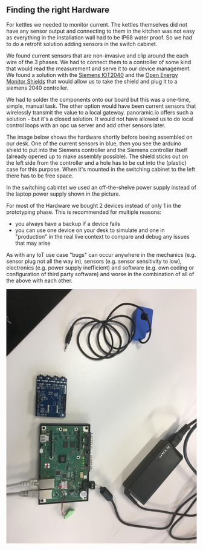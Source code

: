 ## Finding the right Hardware

For kettles we needed to monitor current. The kettles themselves did not have any sensor output and connecting to them in the kitchen was not easy as everything in the installation wall had to be IP68 water proof. So we had to do a retrofit solution adding sensors in the switch cabinet.

We found current sensors that are non-invasive and clip around the each wire of the 3 phases. We had to connect them to a controller of some kind that would read the measurement and serve it to our device management. We found a solution with the [Siemens IOT2040](https://mall.industry.siemens.com/mall/de/WW/Catalog/Product/6ES7647-0AA00-1YA2) and the [Open Energy Monitor Shields](https://wiki.openenergymonitor.org/index.php/EmonTx_Arduino_Shield#emonTx_Arduino_Shield) that would allow us to take the shield and plug it to a siemens 2040 controller. 

We had to solder the components onto our board but this was a one-time, simple, manual task. The other option would have been current sensors that wirelessly transmit the value to a local gateway. panoramic.io offers such a solution - but it's a closed solution. It would not have allowed us to do local control loops with an opc ua server and add other sensors later.

The image below shows the hardware shortly before beeing assembled on our desk. One of the current sensors in blue, then you see the arduino shield to put into the Siemens controller and the Siemens controller itself (already opened up to make assembly possible). The shield sticks out on the left side from the controller and a hole has to be cut into the (plastic) case for this purpose. When it's mounted in the switching cabinet to the left there has to be free space.

In the switching cabintet we used an off-the-shelve power supply instead of the laptop power supply shown in the picture.

For most of the Hardware we bought 2 devices instead of only 1 in the prototyping phase. This is recommended for multiple reasons: 

*  you always have a backup if a device fails
*  you can use one device on your desk to simulate and one in "production" in the real live context to compare and debug any issues that may arise

As with any IoT use case "bugs" can occur anywhere in the mechanics (e.g. sensor plug not all the way in), sensors (e.g. sensor sensitivity to low), electronics (e.g. power supply inefficient) and software (e.g. own coding or configuration of third party software) and worse in the combination of all of the above with each other.

![all hardware pieces](IMG_3867.JPG)
